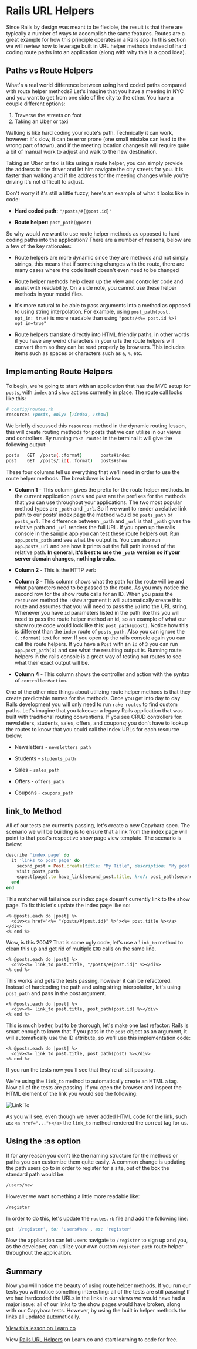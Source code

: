 # Rails URL Helpers

Since Rails by design was meant to be flexible, the result is that there are
typically a number of ways to accomplish the same features. Routes are a great
example for how this principle operates in a Rails app. In this section we will
review how to leverage built in URL helper methods instead of hard coding route
paths into an application (along with why this is a good idea).


## Paths vs Route Helpers

What's a real world difference between using hard coded paths compared with route helper methods? Let's imagine that you have a meeting in NYC and you want to get from one side of the city to the other. You have a couple different options:

1. Traverse the streets on foot
2. Taking an Uber or taxi

Walking is like hard coding your route's path. Technically it can work, however: it's slow, it can be error prone (one small mistake can lead to the wrong part of town), and if the meeting location changes it will require quite a bit of manual work to adjust and walk to the new destination.

Taking an Uber or taxi is like using a route helper, you can simply provide the address to the driver and let him navigate the city streets for you. It is faster than walking and if the address for the meeting changes while you're driving it's not difficult to adjust.

Don't worry if it's still a little fuzzy, here's an example of what it looks like in code:

* **Hard coded path:** `"/posts/#{@post.id}"`

* **Route helper:** `post_path(@post)`

So why would we want to use route helper methods as opposed to hard coding paths into the application? There are a number of reasons, below are a few of the key rationales:

* Route helpers are more dynamic since they are methods and not simply strings, this means that if something changes with the route, there are many cases where the code itself doesn't even need to be changed

* Route helper methods help clean up the view and controller code and assist with readability. On a side note, you cannot use these helper methods in your model files.

* It's more natural to be able to pass arguments into a method as opposed to using string interpolation. For example, using `post_path(post, opt_in: true)` is more readable than using `"posts/<%= post.id %>?opt_in=true"`

* Route helpers translate directly into HTML friendly paths, in other words if you have any weird characters in your urls the route helpers will convert them so they can be read properly by browsers. This includes items such as spaces or characters such as `&`, `%`, etc.


## Implementing Route Helpers

To begin, we're going to start with an application that has the MVC setup for `posts`, with `index` and `show` actions currently in place. The route call looks like this:

```ruby
# config/routes.rb
resources :posts, only: [:index, :show]
```

We briefly discussed this `resources` method in the dynamic routing lesson, this will create routing methods for posts that we can utilize in our views and controllers. By running `rake routes` in the terminal it will give the following output:

```bash
posts   GET  /posts(.:format)       posts#index
post    GET  /posts/:id(.:format)   posts#show
```

These four columns tell us everything that we'll need in order to use the route helper methods. The breakdown is below:

* **Column 1** - This column gives the prefix for the route helper methods. In
the current application `posts` and `post` are the prefixes for the methods that
you can use throughout your applications. The two most popular method types are
`_path` and `_url`. So if we want to render a relative link path to our posts'
index page the method would be `posts_path` or `posts_url`. The difference
between `_path` and `_url` is that `_path` gives the relative path and `_url`
renders the full URL. If you open up the rails console in the [sample app](https://github.com/jordanhudgens/blog-flash)
you can test these route helpers out. Run `app.posts_path` and see what the
output is. You can also run `app.posts_url` and see how it prints out the full
path instead of the relative path. **In general, it's best to use the `_path`
version so if your server domain changes, nothing breaks**.

* **Column 2** - This is the HTTP verb

* **Column 3** - This column shows what the path for the route will be and what
parameters need to be passed to the route. As you may notice the second row for
the show route calls for an ID. When you pass the `resources` method the `:show`
argument it will automatically create this route and assumes that you will need
to pass the `id` into the URL string. Whenever you have `id` parameters listed
in the path like this you will need to pass the route helper method an id, so an
example of what our show route code would look like this: `post_path(@post)`.
Notice how this is different than the `index` route of `posts_path`. Also you
can ignore the `(.:format)` text for now. If you open up the rails console again
you can call the route helpers. If you have a `Post` with an `id` of `3` you can
run `app.post_path(3)` and see what the resulting output is. Running route
helpers in the rails console is a great way of testing out routes to see what
their exact output will be.

* **Column 4** - This column shows the controller and action with the syntax of
`controller#action`.

One of the other nice things about utilizing route helper methods is that they
create predictable names for the methods. Once you get into day to day Rails
development you will only need to run `rake routes` to find custom paths.
Let's imagine that you takeover a legacy Rails application that was built with
traditional routing conventions. If you see CRUD controllers for: newsletters,
students, sales, offers, and coupons; you don't have to lookup the routes to
know that you could call the index URLs for each resource below:

* Newsletters - `newsletters_path`

* Students - `students_path`

* Sales - `sales_path`

* Offers - `offers_path`

* Coupons - `coupons_path`


## link_to Method

All of our tests are currently passing, let's create a new Capybara spec. The
scenario we will be building is to ensure that a link from the index page will
point to that post's respective show page view template. The scenario is below:

```ruby
describe 'index page' do
  it 'links to post page' do
    second_post = Post.create(title: "My Title", description: "My post description")
    visit posts_path
    expect(page).to have_link(second_post.title, href: post_path(second_post))
  end
end
```

This matcher will fail since our index page doesn't currently link to the show
page. To fix this let's update the index page like so:

```erb
<% @posts.each do |post| %>
  <div><a href='<%= "/posts/#{post.id}" %>'><%= post.title %></a></div>
<% end %>
```

Wow, is this 2004? That is some ugly code, let's use a `link_to` method to clean
this up and get rid of multiple `ERB` calls on the same line.

```erb
<% @posts.each do |post| %>
  <div><%= link_to post.title, "/posts/#{post.id}" %></div>
<% end %>
```

This works and gets the tests passing, however it can be refactored. Instead of
hardcoding the path and using string interpolation, let's using `post_path` and
pass in the post argument.

```erb
<% @posts.each do |post| %>
  <div><%= link_to post.title, post_path(post.id) %></div>
<% end %>
```

This is much better, but to be thorough, let's make one last refactor: Rails is
smart enough to know that if you pass in the `post` object as an argument, it
will automatically use the ID attribute, so we'll use this implementation code:

```erb
<% @posts.each do |post| %>
  <div><%= link_to post.title, post_path(post) %></div>
<% end %>
```

If you run the tests now you'll see that they're all still passing.

We're using the `link_to` method to automatically create an HTML `a` tag. Now
all of the tests are passing. If you open the browser and inspect the HTML
element of the link you would see the following:

![Link To](https://s3.amazonaws.com/flatiron-bucket/readme-lessons/link_to.png)

As you will see, even though we never added HTML code for the link, such as:
`<a href="..."></a>` the `link_to` method rendered the correct tag for us.


## Using the :as option

If for any reason you don't like the naming structure for the methods or paths
you can customize them quite easily. A common change is updating the path users
go to in order to register for a site, out of the box the standard path would be:

```bash
/users/new
```

However we want something a little more readable like:

```bash
/register
```

In order to do this, let's update the `routes.rb` file and add the following
line:

```ruby
get '/register', to: 'users#new', as: 'register'
```

Now the application can let users navigate to `/register` to sign up and you,
as the developer, can utilize your own custom `register_path` route helper
throughout the application.


## Summary

Now you will notice the beauty of using route helper methods. If you run our tests you will notice something interesting: all of the tests are still passing! If we had hardcoded the URLs in the links in our views we would have had a major issue: all of our links to the show pages would have broken, along with our Capybara tests. However, by using the built in helper methods the links all updated automatically.

<a href='https://learn.co/lessons/rails-url-helpers-readme' data-visibility='hidden'>View this lesson on Learn.co</a>
<p data-visibility='hidden'>View <a href='https://learn.co/lessons/rails-url-helpers-readme'>Rails URL Helpers</a> on Learn.co and start learning to code for free.</p>

